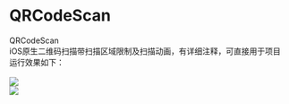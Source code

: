 # QRCodeScan
QRCodeScan
<br>iOS原生二维码扫描带扫描区域限制及扫描动画，有详细注释，可直接用于项目
<br>运行效果如下：  
<br>![](https://github.com/youmyc/QRCodeScan/blob/master/IMG_0018.PNG)
<br>![](https://github.com/youmyc/QRCodeScan/blob/master/IMG_0019.PNG)
